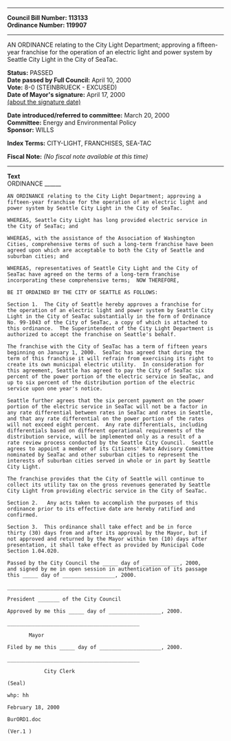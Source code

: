 * * * * *  
  
**Council Bill Number: [](#h0)[](#h2)113133**   
**Ordinance Number: 119907**  
  
* * * * *  
  
AN ORDINANCE relating to the City Light Department; approving a fifteen-year franchise for the operation of an electric light and power system by Seattle City Light in the City of SeaTac.  
  
**Status:** PASSED   
**Date passed by Full Council:** April 10, 2000   
**Vote:** 8-0 (STEINBRUECK - EXCUSED)   
**Date of Mayor's signature:** April 17, 2000   
[(about the signature date)](/~public/approvaldate.htm)   
  
  
**Date introduced/referred to committee:** March 20, 2000   
**Committee:** Energy and Environmental Policy   
**Sponsor:** WILLS   
  
**Index Terms:** CITY-LIGHT, FRANCHISES, SEA-TAC  
  
**Fiscal Note:** *(No fiscal note available at this time)*  
  
* * * * *  
  
**Text**  
    ORDINANCE ______  
  
    AN ORDINANCE relating to the City Light Department; approving a  
    fifteen-year franchise for the operation of an electric light and  
    power system by Seattle City Light in the City of SeaTac.  
  
    WHEREAS, Seattle City Light has long provided electric service in  
    the City of SeaTac; and  
  
    WHEREAS, with the assistance of the Association of Washington  
    Cities, comprehensive terms of such a long-term franchise have been  
    agreed upon which are acceptable to both the City of Seattle and  
    suburban cities; and  
  
    WHEREAS, representatives of Seattle City Light and the City of  
    SeaTac have agreed on the terms of a long-term franchise  
    incorporating these comprehensive terms;  NOW THEREFORE,  
  
    BE IT ORDAINED BY THE CITY OF SEATTLE AS FOLLOWS:  
  
    Section 1.  The City of Seattle hereby approves a franchise for  
    the operation of an electric light and power system by Seattle City  
    Light in the City of SeaTac substantially in the form of Ordinance  
    No. 99-1043 of the City of SeaTac, a copy of which is attached to  
    this ordinance.  The Superintendent of the City Light Department is  
    authorized to accept the franchise on Seattle's behalf.  
  
    The franchise with the City of SeaTac has a term of fifteen years  
    beginning on January 1, 2000.  SeaTac has agreed that during the  
    term of this franchise it will refrain from exercising its right to  
    create its own municipal electric utility.  In consideration for  
    this agreement, Seattle has agreed to pay the City of SeaTac six  
    percent of the power portion of the electric service in SeaTac, and  
    up to six percent of the distribution portion of the electric  
    service upon one year's notice.  
  
    Seattle further agrees that the six percent payment on the power  
    portion of the electric service in SeaTac will not be a factor in  
    any rate differential between rates in SeaTac and rates in Seattle,  
    and that any rate differential on the power portion of the rates  
    will not exceed eight percent.  Any rate differentials, including  
    differentials based on different operational requirements of the  
    distribution service, will be implemented only as a result of a  
    rate review process conducted by the Seattle City Council.  Seattle  
    agrees to appoint a member of its Citizens' Rate Advisory Committee  
    nominated by SeaTac and other suburban cities to represent the  
    interests of suburban cities served in whole or in part by Seattle  
    City Light.  
  
    The franchise provides that the City of Seattle will continue to  
    collect its utility tax on the gross revenues generated by Seattle  
    City Light from providing electric service in the City of SeaTac.  
  
    Section 2.   Any acts taken to accomplish the purposes of this  
    ordinance prior to its effective date are hereby ratified and  
    confirmed.  
  
    Section 3.  This ordinance shall take effect and be in force  
    thirty (30) days from and after its approval by the Mayor, but if  
    not approved and returned by the Mayor within ten (10) days after  
    presentation, it shall take effect as provided by Municipal Code  
    Section 1.04.020.  
  
    Passed by the City Council the _____ day of ____________, 2000,  
    and signed by me in open session in authentication of its passage  
    this _____ day of _________________, 2000.  
  
    _____________________________________  
  
    President _______ of the City Council  
  
    Approved by me this _____ day of _________________, 2000.  
  
    ___________________________________________  
  
           Mayor  
  
    Filed by me this _____ day of ____________________, 2000.  
  
    ___________________________________________  
  
                City Clerk  
  
    (Seal)  
  
    whp: hh  
  
    February 18, 2000  
  
    BurORD1.doc  
  
    (Ver.1 )  
